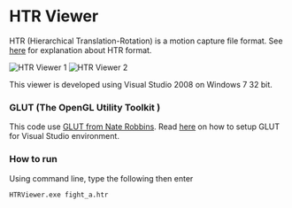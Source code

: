 
# HTR Viewer

HTR (Hierarchical Translation-Rotation) is a motion capture file format. See [here](http://research.cs.wisc.edu/graphics/Courses/cs-838-1999/Jeff/HTR.html) for explanation about HTR format.

![HTR Viewer 1](https://i.cloudup.com/h2lZmAe6FA-3000x3000.png)
![HTR Viewer 2](https://i.cloudup.com/Hh1S2SUXF1-1200x1200.png)

This viewer is developed using Visual Studio 2008 on Windows 7 32 bit.

### GLUT (The OpenGL Utility Toolkit )

This code use [GLUT from Nate Robbins](http://user.xmission.com/~nate/glut.html). Read [here](http://homepage.cs.uiowa.edu/~cwyman/classes/common/howto/winGLUT.html) on how to setup GLUT for Visual Studio environment.

### How to run

Using command line, type the following then enter

`HTRViewer.exe fight_a.htr`
